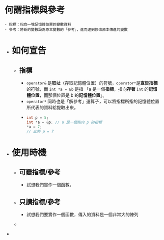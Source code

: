 # 何謂指標與參考
	- 指標：指向一塊記憶體位置的變數資料
	- 參考：將新的變數設為原本變數的「參考」，進而達到修改原本傳進的變數
- # 如何宣告
	- ## 指標
		- `operator&` 是**取址**（存取記憶體位置）的符號，`operator*`是**宣告指標**的符號，而 `int *a = &b` 是指
		   「a 是一個**指標**，指向**存著** `int` 的**記憶體位置**，而那個位置是 b 的**記憶體位置**」。
		- `operator*` 同時也是「解參考」運算子，可以將指標所指的記憶體位置所代表的資料給提取出來。
		- ```cpp
		  int p = 5;
		  int *a = &p; // a 是一個指向 p 的指標
		  *a = 7;
		  // 此時 p = 7
		  ```
- # 使用時機
	- ## 可變指標/參考
		- 試想我們實作一個函數，
	- ## 只讀指標/參考
		- 試想我們要實作一個函數，傳入的資料是一個非常大的陣列
	- ```cpp
	  ```
-
